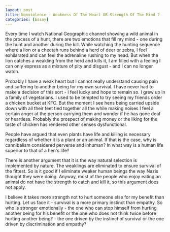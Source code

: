 ```yaml
---
layout: post
title: Nonviolence - Weakness Of The Heart OR Strength Of The Mind ?
categories: [Essay]
---
```


Every time I watch National Geographic channel showing a wild animal in the process of a hunt,
there are two emotions that fill my mind - one during the hunt and another during the kill.
While watching the hunting sequence where a lion or a cheetah runs behind a herd of deer or
zebra, I feel exhilarated and can feel the adrenaline rushing to my head. But when the lion
catches a weakling from the herd and kills it, I am filled with a feeling I can only
express as a mixture of pity and disgust - and I can no longer watch.

Probably I have a weak heart but I cannot really understand causing pain and suffering to
another being for my own survival. I have never had to make a decision of this sort - I feel
lucky and hope to remain so. I grew up in a family of vegetarians. I used to be tempted to try
seeing my friends order a chicken bucket at KFC. But the moment I see hens being carried upside
down with all their feet tied together all the while making noises I feel a certain anger at
the person carrying them and wonder if he has gone deaf or heartless. Probably the prospect
of making money or the liking for the taste of chicken has rendered other senses dysfunctional.

People have argued that even plants have life and killing is necessary regardless of whether it
is a plant or an animal. If that is the case, why is cannibalism considered perverse and
inhuman? In what way is a human life superior to that of a hen's life?

There is another argument that it is the way natural selection is implemented by nature.
The weaklings are eliminated to ensure survival of the fittest. So is it good if I eliminate
weaker human beings the way Nazis thought they were doing. Anyway, most of the people who enjoy
eating an animal do not have the strength to catch and kill it, so this argument does not apply.

I believe it takes more strength not to hurt someone else for my benefit than hurting. Let
us face it - survival is a more primary instinct than empathy. So who is stronger emotionally -
the one who can stop himself from hurting another being for his benefit or the one who does
not think twice before hurting another being? - the one driven by the instinct of survival or
the one driven by discrimination and empathy?
